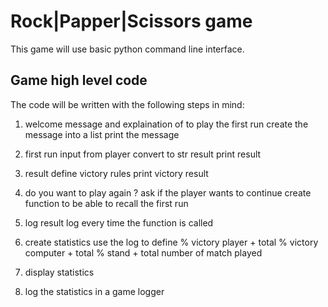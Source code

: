 # Rock|Papper|Scissors game
This game will use basic python command line interface.

## Game high level code
The code will be written with the following steps in mind:
1. welcome message and explaination of to play the first run
create the message into a list
print the message

2. first run
input from player
convert to str result
print result

3. result
define victory rules
print victory result

4. do you want to play again ?
ask if the player wants to continue
create function to be able to recall the first run

5. log result
log every time the function is called

6. create statistics
use the log to define
% victory player + total
% victory computer + total
% stand + total
number of match played

7. display statistics
8. log the statistics in a game logger
